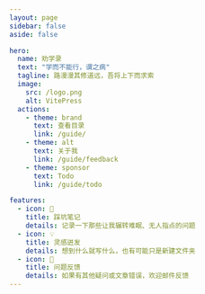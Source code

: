 ```yaml
---
layout: page
sidebar: false
aside: false

hero:
  name: 劝学录
  text: "学而不能行，谓之病"
  tagline: 路漫漫其修道远，吾将上下而求索
  image:
    src: /logo.png
    alt: VitePress
  actions:
    - theme: brand
      text: 查看目录
      link: /guide/
    - theme: alt
      text: 关于我
      link: /guide/feedback
    - theme: sponsor
      text: Todo
      link: /guide/todo

features:
  - icon: 📝
    title: 踩坑笔记
    details: 记录一下那些让我辗转难眠、无人指点的问题
  - icon: 💡
    title: 灵感迸发
    details: 想到什么就写什么，也有可能只是新建文件夹
  - icon: 🌰
    title: 问题反馈
    details: 如果有其他疑问或文章错误，欢迎邮件反馈
---
```


<!-- <vuejs /> -->

